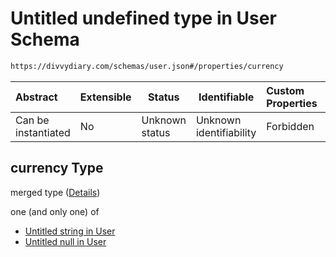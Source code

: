 # Untitled undefined type in User Schema

```txt
https://divvydiary.com/schemas/user.json#/properties/currency
```

| Abstract            | Extensible | Status         | Identifiable            | Custom Properties | Additional Properties | Access Restrictions | Defined In                                             |
| :------------------ | ---------- | -------------- | ----------------------- | :---------------- | --------------------- | ------------------- | ------------------------------------------------------ |
| Can be instantiated | No         | Unknown status | Unknown identifiability | Forbidden         | Allowed               | none                | [user.json\*](../out/user.json "open original schema") |

## currency Type

merged type ([Details](user-properties-currency.md))

one (and only one) of

- [Untitled string in User](defs-definitions-currency.md "check type definition")
- [Untitled null in User](user-properties-currency-oneof-1.md "check type definition")
